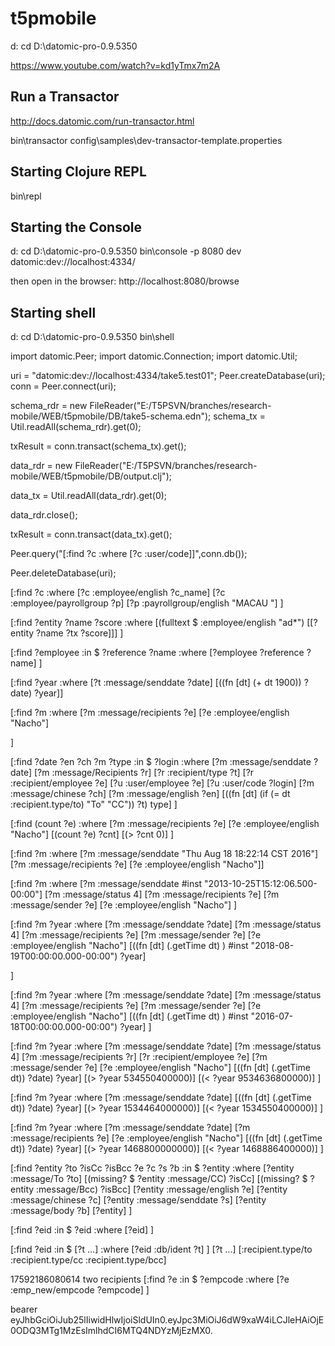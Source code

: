 # t5pmobile

d:
cd D:\datomic-pro-0.9.5350

https://www.youtube.com/watch?v=kd1yTmx7m2A


## Run a Transactor
http://docs.datomic.com/run-transactor.html

bin\transactor config\samples\dev-transactor-template.properties


## Starting Clojure REPL
bin\repl

## Starting the Console
d:
cd D:\datomic-pro-0.9.5350
bin\console -p 8080 dev datomic:dev://localhost:4334/

then open in the browser: http://localhost:8080/browse

## Starting shell
d:
cd D:\datomic-pro-0.9.5350
bin\shell

import datomic.Peer;
import datomic.Connection;
import datomic.Util;

uri = "datomic:dev://localhost:4334/take5.test01";
Peer.createDatabase(uri);
conn = Peer.connect(uri);

schema_rdr = new FileReader("E:/T5PSVN/branches/research-mobile/WEB/t5pmobile/DB/take5-schema.edn");
schema_tx = Util.readAll(schema_rdr).get(0);

txResult = conn.transact(schema_tx).get();

data_rdr = new FileReader("E:/T5PSVN/branches/research-mobile/WEB/t5pmobile/DB/output.clj");

data_tx = Util.readAll(data_rdr).get(0);

data_rdr.close();

txResult = conn.transact(data_tx).get();

Peer.query("[:find ?c :where [?c :user/code]]",conn.db());

Peer.deleteDatabase(uri);

[:find ?c
 :where
 [?c :employee/english ?c_name]
 [?c :employee/payrollgroup ?p]
 [?p :payrollgroup/english "MACAU "]
]

[:find ?entity ?name ?score
 :where
 [(fulltext $ :employee/english "ad*") [[?entity ?name ?tx ?score]]]
]


[:find ?employee
 :in $ ?reference ?name
 :where
 [?employee ?reference ?name]
]

[:find ?year
 :where
 [?t :message/senddate ?date]
 [((fn [dt] (+ dt 1900)) ?date) ?year]]


[:find ?m
 :where
 [?m :message/recipients ?e]
 [?e :employee/english "Nacho"]

]


[:find ?date ?en ?ch ?m ?type
 :in $ ?login
 :where
 [?m :message/senddate ?date]
 [?m :message/Recipients ?r]
 [?r :recipient/type ?t]
 [?r :recipient/employee ?e]
 [?u :user/employee ?e]
 [?u :user/code ?login]
 [?m :message/chinese ?ch]
 [?m :message/english ?en]
 [((fn [dt] (if (= dt :recipient.type/to) "To" "CC")) ?t) type]
]

[:find (count ?e)
 :where
 [?m :message/recipients ?e]
 [?e :employee/english "Nacho"]
 [(count ?e) ?cnt]
 [(> ?cnt 0)]
]


[:find ?m
 :where
 [?m :message/senddate "Thu Aug 18 18:22:14 CST 2016"]
 [?m :message/recipients ?e]
 [?e :employee/english "Nacho"]]


 [:find ?m
 :where
 [?m :message/senddate #inst "2013-10-25T15:12:06.500-00:00"]
 [?m :message/status 4]
 [?m :message/recipients ?e]
 [?m :message/sender ?e]
 [?e :employee/english "Nacho"]
]



 [:find ?m ?year
 :where
 [?m :message/senddate ?date]
 [?m :message/status 4]
 [?m :message/recipients ?e]
 [?m :message/sender ?e]
 [?e :employee/english "Nacho"]
 [((fn [dt] (.getTime dt) ) #inst "2018-08-19T00:00:00.000-00:00") ?year]

]

 [:find ?m ?year
 :where
 [?m :message/senddate ?date]
 [?m :message/status 4]
 [?m :message/recipients ?e]
 [?m :message/sender ?e]
 [?e :employee/english "Nacho"]
 [((fn [dt] (.getTime dt) ) #inst "2016-07-18T00:00:00.000-00:00") ?year]
]

[:find ?m ?year
 :where
 [?m :message/senddate ?date]
 [?m :message/status 4]
 [?m :message/recipients ?r]
 [?r :recipient/employee ?e]
 [?m :message/sender ?e]
 [?e :employee/english "Nacho"]
 [((fn [dt] (.getTime dt)) ?date) ?year]
 [(> ?year 534550400000)]
 [(< ?year 9534636800000)]
]

[:find ?m ?year
 :where
 [?m :message/senddate ?date]
 [((fn [dt] (.getTime dt)) ?date) ?year]
 [(> ?year 1534464000000)]
 [(< ?year 1534550400000)]
]


[:find ?m ?year
 :where
 [?m :message/senddate ?date]
 [?m :message/recipients ?e]
 [?e :employee/english "Nacho"]
 [((fn [dt] (.getTime dt)) ?date) ?year]
 [(> ?year 1468800000000)]
 [(< ?year 1468886400000)]
]


[:find ?entity ?to ?isCc ?isBcc ?e ?c ?s ?b
 :in $ ?entity
 :where
 [?entity :message/To ?to]
 [(missing? $ ?entity :message/CC) ?isCc]
 [(missing? $ ?entity :message/Bcc) ?isBcc]
 [?entity :message/english ?e]
 [?entity :message/chinese ?c]
 [?entity :message/senddate ?s]
 [?entity :message/body ?b]
 [?entity]
]

[:find ?eid
 :in $ ?eid
 :where
 [?eid]
]



[:find ?eid
 :in $ [?t ...]
 :where
 [?eid :db/ident ?t]
]
[?t ...] [:recipient.type/to :recipient.type/cc :recipient.type/bcc]


17592186080614 two recipients
[:find ?e
 :in $ ?empcode
 :where
 [?e :emp_new/empcode ?empcode]
]

bearer eyJhbGciOiJub25lIiwidHlwIjoiSldUIn0.eyJpc3MiOiJ6dW9xaW4iLCJleHAiOjE0ODQ3MTg1MzEsImlhdCI6MTQ4NDYzMjEzMX0.